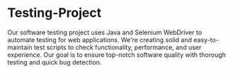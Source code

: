 # Testing-Project
Our software testing project uses Java and Selenium WebDriver to automate testing for web applications. We're creating solid and easy-to-maintain test scripts to check functionality, performance, and user experience. Our goal is to ensure top-notch software quality with thorough testing and quick bug detection.
